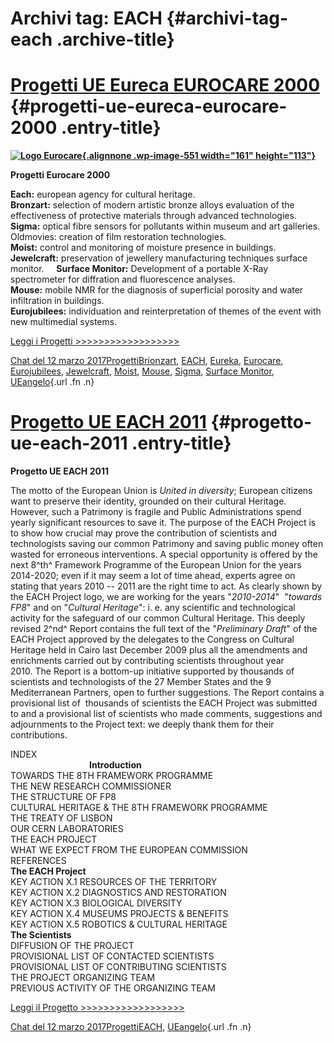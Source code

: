 Archivi tag: EACH {#archivi-tag-each .archive-title}
=================

[Progetti UE Eureca EUROCARE 2000](index5195.html?p=552) {#progetti-ue-eureca-eurocare-2000 .entry-title}
========================================================

**[![Logo Eurocare](wp-content/uploads/2017/03/Logo-Eurocare-300x211.jpg){.alignnone .wp-image-551 width="161" height="113"}](wp-content/uploads/2017/03/Logo-Eurocare.jpg)**

**Progetti Eurocare 2000**

**Each:** european agency for cultural heritage.\
**Bronzart:** selection of modern artistic bronze alloys evaluation of the effectiveness of protective materials through advanced technologies.\
**Sigma:** optical fibre sensors for pollutants within museum and art galleries.\
Oldmovies: creation of film restoration technologies.\
**Moist:** control and monitoring of moisture presence in buildings.\
**Jewelcraft:** preservation of jewellery manufacturing techniques surface monitor.     **Surface Monitor:** Development of a portable X-Ray spectrometer for diffration and fluorescence analyses.\
**Mouse:** mobile NMR for the diagnosis of superficial porosity and water infiltration in buildings.\
**Eurojubilees:** individuation and reinterpretation of themes of the event with new multimedial systems.

[Leggi i Progetti \>\>\>\>\>\>\>\>\>\>\>\>\>\>\>\>\>\>](wp-content/uploads/2017/03/Progetti-UE-Eureka-Eurocare-2000.pdf)

[Chat del 12 marzo 2017](index5195.html?p=552 "Permalink a Progetti UE Eureca EUROCARE 2000")[Progetti](index0b40.html?cat=9)[Brionzart](index8cdb.html?tag=brionzart), [EACH](index42c8.html?tag=each), [Eureka](index074f.html?tag=eureka), [Eurocare](indexf73e.html?tag=eurocare), [Eurojubilees](index4d23.html?tag=eurojubilees), [Jewelcraft](index6f05.html?tag=jewelcraft), [Moist](index7277.html?tag=moist), [Mouse](index3b27.html?tag=mouse), [Sigma](index9ee2.html?tag=sigma), [Surface Monitor](index89f6-2.html?tag=surface-monitor), [UE](index3f45.html?tag=ue)[angelo](indexcd64.html?author=1 "Vedi tutti gli articoli di angelo"){.url .fn .n}

[Progetto UE EACH 2011](index4126.html?p=541) {#progetto-ue-each-2011 .entry-title}
=============================================

**Progetto UE EACH 2011**

The motto of the European Union is *United in diversity*; European citizens want to preserve their identity, grounded on their cultural Heritage. However, such a Patrimony is fragile and Public Administrations spend yearly significant resources to save it. The purpose of the EACH Project is to show how crucial may prove the contribution of scientists and technologists saving our common Patrimony and saving public money often wasted for erroneous interventions. A special opportunity is offered by the next 8^th^ Framework Programme of the European Union for the years 2014-2020; even if it may seem a lot of time ahead, experts agree on stating that years 2010 -- 2011 are the right time to act. As clearly shown by the EACH Project logo, we are working for the years "*2010-2014*"  "*towards FP8*" and on "*Cultural Heritage*": i. e. any scientific and technological activity for the safeguard of our common Cultural Heritage. This deeply revised 2^nd^ Report contains the full text of the "*Preliminary Draft*" of the EACH Project approved by the delegates to the Congress on Cultural Heritage held in Cairo last December 2009 plus all the amendments and enrichments carried out by contributing scientists throughout year 2010. The Report is a bottom-up initiative supported by thousands of scientists and technologists of the 27 Member States and the 9 Mediterranean Partners, open to further suggestions. The Report contains a provisional list of  thousands of scientists the EACH Project was submitted to and a provisional list of scientists who made comments, suggestions and adjournments to the Project text: we deeply thank them for their contributions.

INDEX                                                                                                                                                     **Introduction** \
TOWARDS THE 8TH FRAMEWORK PROGRAMME\
THE NEW RESEARCH COMMISSIONER\
THE STRUCTURE OF FP8\
CULTURAL HERITAGE & THE 8TH FRAMEWORK PROGRAMME\
THE TREATY OF LISBON\
OUR CERN LABORATORIES\
THE EACH PROJECT \
WHAT WE EXPECT FROM THE EUROPEAN COMMISSION\
REFERENCES\
**The EACH Project** \
KEY ACTION X.1 RESOURCES OF THE TERRITORY\
KEY ACTION X.2 DIAGNOSTICS AND RESTORATION\
KEY ACTION X.3 BIOLOGICAL DIVERSITY\
KEY ACTION X.4 MUSEUMS PROJECTS & BENEFITS\
KEY ACTION X.5 ROBOTICS & CULTURAL HERITAGE\
**The Scientists** \
DIFFUSION OF THE PROJECT\
PROVISIONAL LIST OF CONTACTED SCIENTISTS\
PROVISIONAL LIST OF CONTRIBUTING SCIENTISTS\
THE PROJECT ORGANIZING TEAM \
PREVIOUS ACTIVITY OF THE ORGANIZING TEAM

[Leggi il Progetto \>\>\>\>\>\>\>\>\>\>\>\>\>\>\>\>\>\>](wp-content/uploads/2017/03/Progetto-UE-EACH-2011.pdf)

[Chat del 12 marzo 2017](index4126.html?p=541 "Permalink a Progetto UE EACH 2011")[Progetti](index0b40.html?cat=9)[EACH](index42c8.html?tag=each), [UE](index3f45.html?tag=ue)[angelo](indexcd64.html?author=1 "Vedi tutti gli articoli di angelo"){.url .fn .n}
